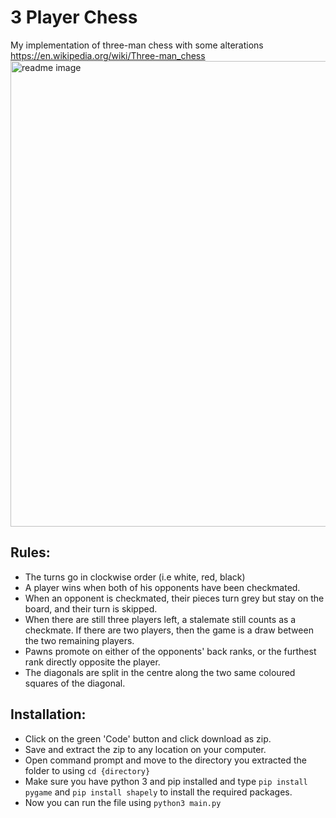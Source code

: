 # 3 Player Chess

My implementation of three-man chess with some alterations https://en.wikipedia.org/wiki/Three-man_chess
<img width="745" alt="readme image" src="https://user-images.githubusercontent.com/76923259/164628702-b412dc8f-b808-4a8f-b2cd-97ec67fe74ed.png">

## Rules:
- The turns go in clockwise order (i.e white, red, black)
- A player wins when both of his opponents have been checkmated.
- When an opponent is checkmated, their pieces turn grey but stay on the board, and their turn is skipped.
- When there are still three players left, a stalemate still counts as a checkmate. If there are two players, then the game is a draw between the two remaining players.
- Pawns promote on either of the opponents' back ranks, or the furthest rank directly opposite the player.
- The diagonals are split in the centre along the two same coloured squares of the diagonal.

## Installation:
- Click on the green 'Code' button and click download as zip.
- Save and extract the zip to any location on your computer.
- Open command prompt and move to the directory you extracted the folder to using ```cd {directory}```
- Make sure you have python 3 and pip installed and type ```pip install pygame``` and ```pip install shapely``` to install the required packages.
- Now you can run the file using ```python3 main.py```

